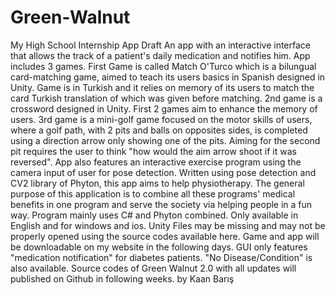 # Green-Walnut
My High School Internship App Draft
An app with an interactive interface that allows the track of a patient's daily medication and notifies him. App includes 3 games. First Game is called Match O'Turco which is a bilungual card-matching game, aimed to teach its users basics in Spanish designed in Unity. Game is in Turkish and it relies on memory of its users to match the card Turkish translation of which was given before matching. 2nd game is a crossword designed in Unity. First 2 games aim to enhance the memory of users. 3rd game is a mini-golf game focused on the motor skills of users, where a golf path, with 2 pits and balls on opposites sides, is completed using a direction arrow only showing one of the pits. Aiming for the second pit requires the user to think "how would the aim arrow shoot if it was reversed". App also features an interactive exercise program using the camera input of user for pose detection. Written using pose detection and CV2 library of Phyton, this app aims to help physiotherapy. The general purpose of this application is to combine all these programs' medical benefits in one program and serve the society via helping people in a fun way.
Program mainly uses C# and Phyton combined.
Only available in English and for windows and ios. Unity Files may be missing and may not be properly opened using the source codes available here. Game and app will be downloadable on my website in the following days. GUI only features "medication notification" for diabetes patients. "No Disease/Condition" is also available. Source codes of Green Walnut 2.0 with all updates will published on Github in following weeks.
by Kaan Barış
